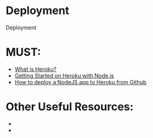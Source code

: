 # Deployment
Deployment

# MUST:
<ul>
  <li><a href="https://www.heroku.com/what">What is Heroku?</a></li>
  <li><a href="https://devcenter.heroku.com/articles/getting-started-with-nodejs">Getting Started on Heroku with Node.js</a></li>
  <li><a href="https://www.evernote.com/shard/s386/u/0/sh/d08d7cbd-da8c-4b8e-97ab-ee95aa9973a6/a8c75120d0e215bc2ba8dafb30325238">How to deploy a NodeJS app to Heroku from Github</a></li>
</ul>

# Other Useful Resources:
<ul>
  <li><a href=""> </a></li>
  <li><a href=""> </a></li>
</ul
